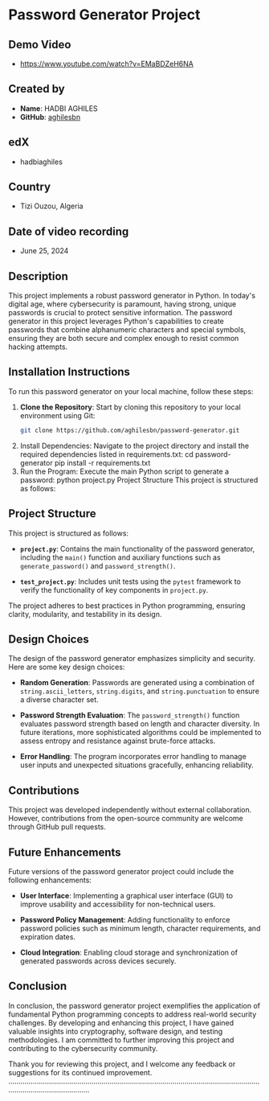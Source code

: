 # Password Generator Project

## Demo Video
- https://www.youtube.com/watch?v=EMaBDZeH6NA

## Created by
- **Name**: HADBI AGHILES
- **GitHub**: [aghilesbn](https://github.com/aghilesbn)

## edX
- hadbiaghiles

## Country
- Tizi Ouzou, Algeria

## Date of video recording
- June 25, 2024

## Description
This project implements a robust password generator in Python. In today's digital age, where cybersecurity is paramount, having strong, unique passwords is crucial to protect sensitive information. The password generator in this project leverages Python's capabilities to create passwords that combine alphanumeric characters and special symbols, ensuring they are both secure and complex enough to resist common hacking attempts.

## Installation Instructions
To run this password generator on your local machine, follow these steps:

1. **Clone the Repository**: Start by cloning this repository to your local environment using Git:
   ```bash
   git clone https://github.com/aghilesbn/password-generator.git

2. Install Dependencies: Navigate to the project directory and install the required dependencies listed in requirements.txt:
    cd password-generator
    pip install -r requirements.txt
3. Run the Program: Execute the main Python script to generate a password:
   python project.py
Project Structure
This project is structured as follows:


## Project Structure
This project is structured as follows:

- **`project.py`**: Contains the main functionality of the password generator, including the `main()` function and auxiliary functions such as `generate_password()` and `password_strength()`.

- **`test_project.py`**: Includes unit tests using the `pytest` framework to verify the functionality of key components in `project.py`.

The project adheres to best practices in Python programming, ensuring clarity, modularity, and testability in its design.

## Design Choices
The design of the password generator emphasizes simplicity and security. Here are some key design choices:

- **Random Generation**: Passwords are generated using a combination of `string.ascii_letters`, `string.digits`, and `string.punctuation` to ensure a diverse character set.

- **Password Strength Evaluation**: The `password_strength()` function evaluates password strength based on length and character diversity. In future iterations, more sophisticated algorithms could be implemented to assess entropy and resistance against brute-force attacks.

- **Error Handling**: The program incorporates error handling to manage user inputs and unexpected situations gracefully, enhancing reliability.

## Contributions
This project was developed independently without external collaboration. However, contributions from the open-source community are welcome through GitHub pull requests.

## Future Enhancements
Future versions of the password generator project could include the following enhancements:

- **User Interface**: Implementing a graphical user interface (GUI) to improve usability and accessibility for non-technical users.

- **Password Policy Management**: Adding functionality to enforce password policies such as minimum length, character requirements, and expiration dates.

- **Cloud Integration**: Enabling cloud storage and synchronization of generated passwords across devices securely.

## Conclusion
In conclusion, the password generator project exemplifies the application of fundamental Python programming concepts to address real-world security challenges. By developing and enhancing this project, I have gained valuable insights into cryptography, software design, and testing methodologies. I am committed to further improving this project and contributing to the cybersecurity community.

Thank you for reviewing this project, and I welcome any feedback or suggestions for its continued improvement.
....................................................................................................................................................................
